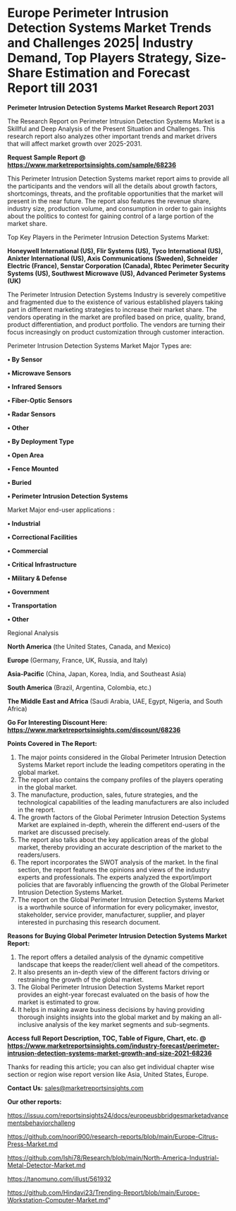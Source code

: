 # Europe Perimeter Intrusion Detection Systems Market Trends and Challenges 2025| Industry Demand, Top Players Strategy, Size-Share Estimation and Forecast Report till 2031

<strong>Perimeter Intrusion Detection Systems Market Research Report 2031</strong>

The Research Report on Perimeter Intrusion Detection Systems Market is a Skillful and Deep Analysis of the Present Situation and Challenges. This research report also analyzes other important trends and market drivers that will affect market growth over 2025-2031.

<strong>Request Sample Report @ <a href=https://www.marketreportsinsights.com/sample/68236>https://www.marketreportsinsights.com/sample/68236</a></strong>

This Perimeter Intrusion Detection Systems market report aims to provide all the participants and the vendors will all the details about growth factors, shortcomings, threats, and the profitable opportunities that the market will present in the near future. The report also features the revenue share, industry size, production volume, and consumption in order to gain insights about the politics to contest for gaining control of a large portion of the market share.

Top Key Players in the Perimeter Intrusion Detection Systems Market:

<strong>Honeywell International (US), Flir Systems (US), Tyco International (US), Anixter International (US), Axis Communications (Sweden), Schneider Electric (France), Senstar Corporation (Canada), Rbtec Perimeter Security Systems (US), Southwest Microwave (US), Advanced Perimeter Systems (UK)</strong>

The Perimeter Intrusion Detection Systems Industry is severely competitive and fragmented due to the existence of various established players taking part in different marketing strategies to increase their market share. The vendors operating in the market are profiled based on price, quality, brand, product differentiation, and product portfolio. The vendors are turning their focus increasingly on product customization through customer interaction.

Perimeter Intrusion Detection Systems Market Major Types are:

<strong>• By Sensor

• Microwave Sensors

• Infrared Sensors

• Fiber-Optic Sensors

• Radar Sensors

• Other

• By Deployment Type

• Open Area

• Fence Mounted

• Buried

• Perimeter Intrusion Detection Systems</strong>

Market Major end-user applications :

<strong>• Industrial

• Correctional Facilities

• Commercial

• Critical Infrastructure

• Military & Defense

• Government

• Transportation

• Other</strong>

Regional Analysis

</u><strong><b>North America</b></strong> (the United States, Canada, and Mexico)

<strong><b>Europe </b></strong>(Germany, France, UK, Russia, and Italy)

<strong><b>Asia-Pacific</b></strong> (China, Japan, Korea, India, and Southeast Asia)

<strong><b>South America</b></strong> (Brazil, Argentina, Colombia, etc.)

<strong><b>The Middle East and Africa</b></strong> (Saudi Arabia, UAE, Egypt, Nigeria, and South Africa)

<strong>Go For Interesting Discount Here: <a href=https://www.marketreportsinsights.com/discount/68236>https://www.marketreportsinsights.com/discount/68236</a></strong>

<strong>Points Covered in The Report:</strong>
<ol>
  <li>The major points considered in the Global Perimeter Intrusion Detection Systems Market report include the leading competitors operating in the global market.</li>
  <li>The report also contains the company profiles of the players operating in the global market.</li>
  <li>The manufacture, production, sales, future strategies, and the technological capabilities of the leading manufacturers are also included in the report.</li>
  <li>The growth factors of the Global Perimeter Intrusion Detection Systems Market are explained in-depth, wherein the different end-users of the market are discussed precisely.</li>
  <li>The report also talks about the key application areas of the global market, thereby providing an accurate description of the market to the readers/users.</li>
  <li>The report incorporates the SWOT analysis of the market. In the final section, the report features the opinions and views of the industry experts and professionals. The experts analyzed the export/import policies that are favorably influencing the growth of the Global Perimeter Intrusion Detection Systems Market.</li>
  <li>The report on the Global Perimeter Intrusion Detection Systems Market is a worthwhile source of information for every policymaker, investor, stakeholder, service provider, manufacturer, supplier, and player interested in purchasing this research document.</li>
</ol>
<strong>Reasons for Buying Global Perimeter Intrusion Detection Systems Market Report:</strong>

<ol>
  <li>The report offers a detailed analysis of the dynamic competitive landscape that keeps the reader/client well ahead of the competitors.</li>
  <li>It also presents an in-depth view of the different factors driving or restraining the growth of the global market.</li>
  <li>The Global Perimeter Intrusion Detection Systems Market report provides an eight-year forecast evaluated on the basis of how the market is estimated to grow.</li>
  <li>It helps in making aware business decisions by having providing thorough insights insights into the global market and by making an all-inclusive analysis of the key market segments and sub-segments.</li>
</ol>
<strong>Access full Report Description, TOC, Table of Figure, Chart, etc. @ <a href=https://www.marketreportsinsights.com/industry-forecast/perimeter-intrusion-detection-systems-market-growth-and-size-2021-68236>https://www.marketreportsinsights.com/industry-forecast/perimeter-intrusion-detection-systems-market-growth-and-size-2021-68236</a></strong>


Thanks for reading this article; you can also get individual chapter wise section or region wise report version like Asia, United States, Europe.

<strong>Contact Us:</strong>
sales@marketreportsinsights.com

<strong>Our other reports:</strong>

<a href=https://issuu.com/reportsinsights24/docs/europeusbbridgesmarketadvancementsbehaviorchalleng>https://issuu.com/reportsinsights24/docs/europeusbbridgesmarketadvancementsbehaviorchalleng</a>

<a href=https://github.com/noori900/research-reports/blob/main/Europe-Citrus-Press-Market.md>https://github.com/noori900/research-reports/blob/main/Europe-Citrus-Press-Market.md</a>

<a href=https://github.com/Ishi78/Research/blob/main/North-America-Industrial-Metal-Detector-Market.md>https://github.com/Ishi78/Research/blob/main/North-America-Industrial-Metal-Detector-Market.md</a>

<a href=https://tanomuno.com/illust/561932>https://tanomuno.com/illust/561932</a>

<a href=https://github.com/Hindavi23/Trending-Report/blob/main/Europe-Workstation-Computer-Market.md>https://github.com/Hindavi23/Trending-Report/blob/main/Europe-Workstation-Computer-Market.md</a>"
